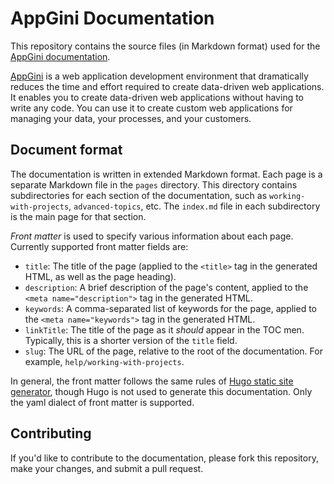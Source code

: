 # AppGini Documentation

This repository contains the source files (in Markdown format) used for the [AppGini documentation](https://bigprof.com/appgini/help).

[AppGini](https://bigprof.com/appgini/) is a web application development environment that dramatically reduces the time and effort required to create data-driven web applications.
It enables you to create data-driven web applications without having to write any code. You can use it to create custom web applications for
managing your data, your processes, and your customers.

## Document format

The documentation is written in extended Markdown format. Each page is a separate Markdown file in the `pages` directory.
This directory contains subdirectories for each section of the documentation, such as `working-with-projects`, `advanced-topics`, etc.
The `index.md` file in each subdirectory is the main page for that section.

*Front matter* is used to specify various information about each page. Currently supported front matter fields are:

* `title`: The title of the page (applied to the `<title>` tag in the generated HTML, as well as the page heading).
* `description`: A brief description of the page's content, applied to the `<meta name="description">` tag in the generated HTML.
* `keywords`: A comma-separated list of keywords for the page, applied to the `<meta name="keywords">` tag in the generated HTML.
* `linkTitle`: The title of the page as it *should* appear in the TOC men. Typically, this is a shorter version of the `title` field.
* `slug`: The URL of the page, relative to the root of the documentation. For example, `help/working-with-projects`.

In general, the front matter follows the same rules of [Hugo static site generator](https://gohugo.io/content-management/front-matter/),
though Hugo is not used to generate this documentation. Only the yaml dialect of front matter is supported.

## Contributing

If you'd like to contribute to the documentation, please fork this repository, make your changes, and submit a pull request.

